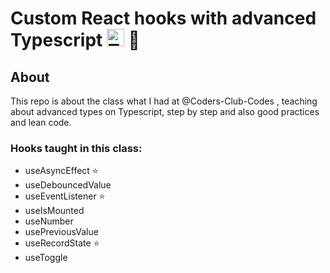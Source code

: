 # Custom React hooks with advanced Typescript <img alt="Typescript" width="28px" src="https://cdn.worldvectorlogo.com/logos/typescript.svg" /> 🧪

## About
  This repo is about the class what I had at @Coders-Club-Codes , teaching about advanced types on Typescript, step by step and also good practices and lean code.
  
### Hooks taught in this class:

- useAsyncEffect ⭐
- useDebouncedValue
- useEventListener ⭐
- useIsMounted
- useNumber
- usePreviousValue
- useRecordState ⭐
- useToggle

